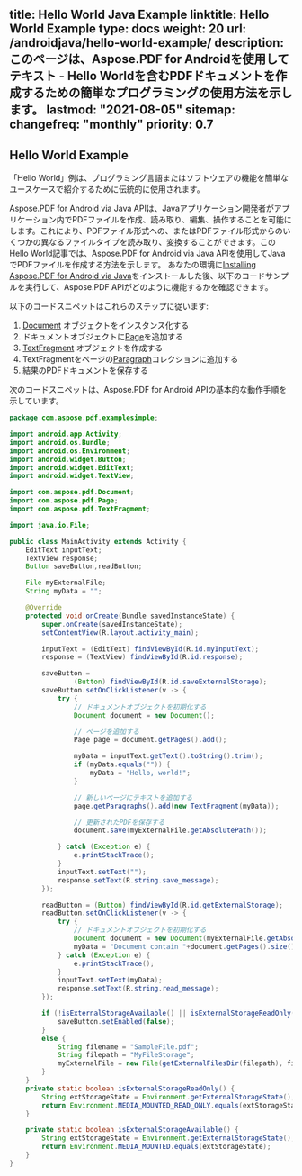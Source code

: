 title: Hello World Java Example
linktitle: Hello World Example
type: docs
weight: 20
url: /androidjava/hello-world-example/
description: このページは、Aspose.PDF for Androidを使用してテキスト - Hello Worldを含むPDFドキュメントを作成するための簡単なプログラミングの使用方法を示します。
lastmod: "2021-08-05"
sitemap:
    changefreq: "monthly"
    priority: 0.7
---

## Hello World Example

「Hello World」例は、プログラミング言語またはソフトウェアの機能を簡単なユースケースで紹介するために伝統的に使用されます。

Aspose.PDF for Android via Java APIは、Javaアプリケーション開発者がアプリケーション内でPDFファイルを作成、読み取り、編集、操作することを可能にします。これにより、PDFファイル形式への、またはPDFファイル形式からのいくつかの異なるファイルタイプを読み取り、変換することができます。このHello World記事では、Aspose.PDF for Android via Java APIを使用してJavaでPDFファイルを作成する方法を示します。
あなたの環境に[Installing Aspose.PDF for Android via Java](/pdf/androidjava/installation/)をインストールした後、以下のコードサンプルを実行して、Aspose.PDF APIがどのように機能するかを確認できます。

以下のコードスニペットはこれらのステップに従います:


1. [Document](https://reference.aspose.com/pdf/java/com.aspose.pdf/class-use/Document) オブジェクトをインスタンス化する
1. ドキュメントオブジェクトに[Page](https://reference.aspose.com/pdf/java/com.aspose.pdf.class-use/page)を追加する
1. [TextFragment](https://reference.aspose.com/pdf/java/com.aspose.pdf.class-use/TextFragment) オブジェクトを作成する
1. TextFragmentをページの[Paragraph](https://reference.aspose.com/pdf/java/com.aspose.pdf/Paragraphs)コレクションに追加する
1. 結果のPDFドキュメントを保存する

次のコードスニペットは、Aspose.PDF for Android APIの基本的な動作手順を示しています。

```java
package com.aspose.pdf.examplesimple;

import android.app.Activity;
import android.os.Bundle;
import android.os.Environment;
import android.widget.Button;
import android.widget.EditText;
import android.widget.TextView;

import com.aspose.pdf.Document;
import com.aspose.pdf.Page;
import com.aspose.pdf.TextFragment;

import java.io.File;

public class MainActivity extends Activity {
    EditText inputText;
    TextView response;
    Button saveButton,readButton;

    File myExternalFile;
    String myData = "";

    @Override
    protected void onCreate(Bundle savedInstanceState) {
        super.onCreate(savedInstanceState);
        setContentView(R.layout.activity_main);

        inputText = (EditText) findViewById(R.id.myInputText);
        response = (TextView) findViewById(R.id.response);

        saveButton =
                (Button) findViewById(R.id.saveExternalStorage);
        saveButton.setOnClickListener(v -> {
            try {
                // ドキュメントオブジェクトを初期化する
                Document document = new Document();

                // ページを追加する
                Page page = document.getPages().add();

                myData = inputText.getText().toString().trim();
                if (myData.equals("")) {
                    myData = "Hello, world!";
                }

                // 新しいページにテキストを追加する
                page.getParagraphs().add(new TextFragment(myData));

                // 更新されたPDFを保存する
                document.save(myExternalFile.getAbsolutePath());

            } catch (Exception e) {
                e.printStackTrace();
            }
            inputText.setText("");
            response.setText(R.string.save_message);
        });

        readButton = (Button) findViewById(R.id.getExternalStorage);
        readButton.setOnClickListener(v -> {
            try {
                // ドキュメントオブジェクトを初期化する
                Document document = new Document(myExternalFile.getAbsolutePath());
                myData = "Document contain "+document.getPages().size()+" page(s).";
            } catch (Exception e) {
                e.printStackTrace();
            }
            inputText.setText(myData);
            response.setText(R.string.read_message);
        });

        if (!isExternalStorageAvailable() || isExternalStorageReadOnly()) {
            saveButton.setEnabled(false);
        }
        else {
            String filename = "SampleFile.pdf";
            String filepath = "MyFileStorage";
            myExternalFile = new File(getExternalFilesDir(filepath), filename);
        }
    }
    private static boolean isExternalStorageReadOnly() {
        String extStorageState = Environment.getExternalStorageState();
        return Environment.MEDIA_MOUNTED_READ_ONLY.equals(extStorageState);
    }

    private static boolean isExternalStorageAvailable() {
        String extStorageState = Environment.getExternalStorageState();
        return Environment.MEDIA_MOUNTED.equals(extStorageState);
    }
}
```